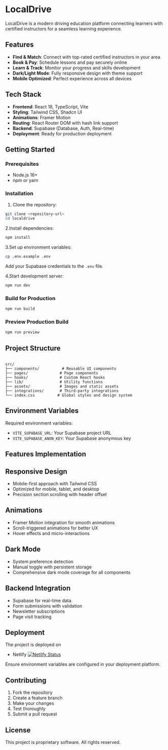 # LocalDrive

LocalDrive is a modern driving education platform connecting learners with certified instructors for a seamless learning experience.

## Features

- **Find & Match**: Connect with top-rated certified instructors in your area
- **Book & Pay**: Schedule lessons and pay securely online
- **Learn & Track**: Monitor your progress and skills development
- **Dark/Light Mode**: Fully responsive design with theme support
- **Mobile Optimized**: Perfect experience across all devices

## Tech Stack

- **Frontend**: React 18, TypeScript, Vite
- **Styling**: Tailwind CSS, Shadcn UI
- **Animations**: Framer Motion
- **Routing**: React Router DOM with hash link support
- **Backend**: Supabase (Database, Auth, Real-time)
- **Deployment**: Ready for production deployment

## Getting Started

### Prerequisites

- Node.js 16+
- npm or yarn

### Installation

1. Clone the repository:

```bash
git clone <repository-url>
cd localdrive
```

2.Install dependencies:

```bash
npm install
```

3.Set up environment variables:

```bash
cp .env.example .env
```

Add your Supabase credentials to the `.env` file.

4.Start development server:

```bash
npm run dev
```

### Build for Production

```bash
npm run build
```

### Preview Production Build

```bash
npm run preview
```

## Project Structure

```'

src/
├── components/          # Reusable UI components
├── pages/              # Page components
├── hooks/              # Custom React hooks
├── lib/                # Utility functions
├── assets/             # Images and static assets
├── integrations/       # Third-party integrations
└── index.css          # Global styles and design system
```

## Environment Variables

Required environment variables:

- `VITE_SUPABASE_URL`: Your Supabase project URL
- `VITE_SUPABASE_ANON_KEY`: Your Supabase anonymous key

## Features Implementation

## Responsive Design

- Mobile-first approach with Tailwind CSS
- Optimized for mobile, tablet, and desktop
- Precision section scrolling with header offset

## Animations

- Framer Motion integration for smooth animations
- Scroll-triggered animations for better UX
- Hover effects and micro-interactions

## Dark Mode

- System preference detection
- Manual toggle with persistent storage
- Comprehensive dark mode coverage for all components

## Backend Integration

- Supabase for real-time data
- Form submissions with validation
- Newsletter subscriptions
- Page visit tracking

## Deployment

The project is deployed on

- Netlify [![Netlify Status](https://api.netlify.com/api/v1/badges/6063d7c2-61de-405e-a8d9-5a0d9ddafc76/deploy-status)](https://app.netlify.com/projects/localdriveapp/deploys)

Ensure environment variables are configured in your deployment platform.

## Contributing

1. Fork the repository
2. Create a feature branch
3. Make your changes
4. Test thoroughly
5. Submit a pull request

## License

This project is proprietary software. All rights reserved.
